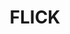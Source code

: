 ---
layout: home

title: FLICK
titleTemplate: 유머 쇼츠 포매터

hero:
  name: FLICK
  text: 유머 쇼츠 포매터
  tagline: 유머 게시글을 유튜브 쇼츠 포맷으로 변환하는 크롬 익스텐션
  image:
    src: /flick.png
    alt: flick
  actions:
    - theme: brand
      text: FLICK 가이드
      link: /guide/
    - theme: alt
      text: (준비 중) 사용 방법 (Youtube)

features:
  - icon:
     dark: /windows-white.svg
     light: /windows-black.svg
     width: 100px
    title: Windows 다운로드
    linkText: ChatView.exe (0 MB)
    link: https://github.com/andongmin94/flick/releases/download/v0.0.0/ChatView.exe
  - icon:
     dark: /apple-white.svg
     light: /apple-black.svg
     width: 100px
    title: (준비 중) Mac 다운로드
    linkText: ChatView.dmg
---